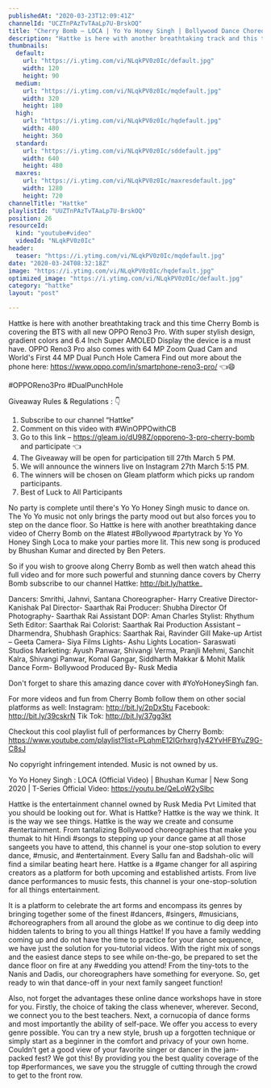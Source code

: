 ```yaml
---
publishedAt: "2020-03-23T12:09:41Z"
channelId: "UCZTnPAzTvTAaLp7U-BrskOQ"
title: "Cherry Bomb – LOCA | Yo Yo Honey Singh | Bollywood Dance Choreography | Hattke ​"
description: "Hattke is here with another breathtaking track and this time Cherry Bomb is covering the BTS with all new OPPO Reno3 Pro. With super stylish design, gradient colors and 6.4 Inch Super AMOLED Display the device is a must have. OPPO Reno3 Pro also comes with 64 MP Zoom Quad Cam and World's First 44 MP Dual Punch Hole Camera Find out more about the phone here:  https://www.oppo.com/in/smartphone-reno3-pro/ 👈😄\n \n#OPPOReno3Pro #DualPunchHole\n\nGiveaway Rules & Regulations : 👇\n1. Subscribe to our channel  “Hattke”\n2. Comment on this video with #WinOPPOwithCB\n3. Go to this link – https://gleam.io/dU98Z/opporeno-3-pro-cherry-bomb and participate 👈\n4. The Giveaway will be open for participation till 27th March 5 PM.\n5. We will announce the winners live on Instagram 27th March 5:15 PM.\n6. The winners will be chosen on Gleam platform which picks up random participants.\n7. Best of Luck to All Participants\n\nNo party is complete until there's Yo Yo Honey Singh music to dance on. The Yo Yo music not only brings the party mood out but also forces you to step on the dance floor. So Hattke is here with another breathtaking dance video of Cherry Bomb on the #latest #Bollywood #partytrack by Yo Yo Honey Singh Loca to make your parties more lit. This new song is produced by Bhushan Kumar and directed by Ben Peters.\n\nSo if you wish to groove along Cherry Bomb as well then watch ahead this full video and for more such powerful and stunning dance covers by Cherry Bomb subscribe to our channel Hattke: http://bit.ly/hattke_\n\nDancers: Smrithi, Jahnvi, Santana \nChoreographer- Harry\nCreative Director- Kanishak Pal \nDirector- Saarthak Rai\nProducer: Shubha\nDirector Of Photography- Saarthak Rai\nAssistant DOP: Aman Charles\nStylist: Rhythum Seth\nEditor: Saarthak Rai \nColorist: Saarthak Rai \nProduction Assistant – Dharmendra, Shubhash \nGraphics: Saarthak Rai, Ravinder Gill \nMake-up Artist – Geeta \nCamera- Siya Films\nLights- Ashu Lights\nLocation- Saraswati Studios\nMarketing: Ayush Panwar, Shivangi Verma, Pranjli Mehmi, Sanchit Kalra, Shivangi Panwar, Komal Gangar, Siddharth Makkar & Mohit Malik\nDance Form- Bollywood \nProduced By- Rusk Media\n\nDon't forget to share this amazing dance cover with #YoYoHoneySingh fan.\n\nFor more videos and fun from Cherry Bomb follow them on other social platforms as well: Instagram: http://bit.ly/2pDxStu Facebook: http://bit.ly/39cskrN Tik Tok: http://bit.ly/37gg3kt\n\nCheckout this cool playlist full of performances by Cherry Bomb: https://www.youtube.com/playlist?list=PLqhmE12IGrhxrg1y42YvHFBYuZ9G-C8sJ\n\nNo copyright infringement intended. Music is not owned by us.\n\nYo Yo Honey Singh : LOCA (Official Video) | Bhushan Kumar | New Song 2020 | T-Series Official Video: https://youtu.be/QeLoW2ySlbc\n\nHattke is the entertainment channel owned by Rusk Media Pvt Limited that you should be looking out for. What is Hattke? Hattke is the way we think. It is the way we see things. Hattke is the way we create and consume #entertainment. From tantalizing Bollywood choreographies that make you thumak to hit Hindi #songs to stepping up your dance game at all those sangeets you have to attend, this channel is your one-stop solution to every dance, #music, and #entertainment. Every Sallu fan and Badshah-olic will find a similar beating heart here. Hattke is a #game changer for all aspiring creators as a platform for both upcoming and established artists. From live dance performances to music fests, this channel is your one-stop-solution for all things entertainment.\n\nIt is a platform to celebrate the art forms and encompass its genres by bringing together some of the finest #dancers, #singers, #musicians, #choreographers from all around the globe as we continue to dig deep into hidden talents to bring to you all things Hattke! If you have a family wedding coming up and do not have the time to practice for your dance sequence, we have just the solution for you-tutorial videos. With the right mix of songs and the easiest dance steps to see while on-the-go, be prepared to set the dance floor on fire at any #wedding you attend! From the tiny-tots to the Nanis and Dadis, our choreographers have something for everyone. So, get ready to win that dance-off in your next family sangeet function!\n\nAlso, not forget the advantages these online dance workshops have in store for you. Firstly, the choice of taking the class whenever, wherever. Second, we connect you to the best teachers. Next, a cornucopia of dance forms and most importantly the ability of self-pace. We offer you access to every genre possible. You can try a new style, brush up a forgotten technique or simply start as a beginner in the comfort and privacy of your own home. Couldn’t get a good view of your favorite singer or dancer in the jam-packed fest? We got this! By providing you the best quality coverage of the top #performances, we save you the struggle of cutting through the crowd to get to the front row."
thumbnails:
  default:
    url: "https://i.ytimg.com/vi/NLqkPV0z0Ic/default.jpg"
    width: 120
    height: 90
  medium:
    url: "https://i.ytimg.com/vi/NLqkPV0z0Ic/mqdefault.jpg"
    width: 320
    height: 180
  high:
    url: "https://i.ytimg.com/vi/NLqkPV0z0Ic/hqdefault.jpg"
    width: 480
    height: 360
  standard:
    url: "https://i.ytimg.com/vi/NLqkPV0z0Ic/sddefault.jpg"
    width: 640
    height: 480
  maxres:
    url: "https://i.ytimg.com/vi/NLqkPV0z0Ic/maxresdefault.jpg"
    width: 1280
    height: 720
channelTitle: "Hattke"
playlistId: "UUZTnPAzTvTAaLp7U-BrskOQ"
position: 26
resourceId:
  kind: "youtube#video"
  videoId: "NLqkPV0z0Ic"
header:
  teaser: "https://i.ytimg.com/vi/NLqkPV0z0Ic/mqdefault.jpg"
date: "2020-03-24T08:32:18Z"
image: "https://i.ytimg.com/vi/NLqkPV0z0Ic/hqdefault.jpg"
optimized_image: "https://i.ytimg.com/vi/NLqkPV0z0Ic/default.jpg"
category: "hattke"
layout: "post"

---
```

Hattke is here with another breathtaking track and this time Cherry Bomb is covering the BTS with all new OPPO Reno3 Pro. With super stylish design, gradient colors and 6.4 Inch Super AMOLED Display the device is a must have. OPPO Reno3 Pro also comes with 64 MP Zoom Quad Cam and World's First 44 MP Dual Punch Hole Camera Find out more about the phone here:  https://www.oppo.com/in/smartphone-reno3-pro/ 👈😄
 
#OPPOReno3Pro #DualPunchHole

Giveaway Rules & Regulations : 👇
1. Subscribe to our channel  “Hattke”
2. Comment on this video with #WinOPPOwithCB
3. Go to this link – https://gleam.io/dU98Z/opporeno-3-pro-cherry-bomb and participate 👈
4. The Giveaway will be open for participation till 27th March 5 PM.
5. We will announce the winners live on Instagram 27th March 5:15 PM.
6. The winners will be chosen on Gleam platform which picks up random participants.
7. Best of Luck to All Participants

No party is complete until there's Yo Yo Honey Singh music to dance on. The Yo Yo music not only brings the party mood out but also forces you to step on the dance floor. So Hattke is here with another breathtaking dance video of Cherry Bomb on the #latest #Bollywood #partytrack by Yo Yo Honey Singh Loca to make your parties more lit. This new song is produced by Bhushan Kumar and directed by Ben Peters.

So if you wish to groove along Cherry Bomb as well then watch ahead this full video and for more such powerful and stunning dance covers by Cherry Bomb subscribe to our channel Hattke: http://bit.ly/hattke_

Dancers: Smrithi, Jahnvi, Santana 
Choreographer- Harry
Creative Director- Kanishak Pal 
Director- Saarthak Rai
Producer: Shubha
Director Of Photography- Saarthak Rai
Assistant DOP: Aman Charles
Stylist: Rhythum Seth
Editor: Saarthak Rai 
Colorist: Saarthak Rai 
Production Assistant – Dharmendra, Shubhash 
Graphics: Saarthak Rai, Ravinder Gill 
Make-up Artist – Geeta 
Camera- Siya Films
Lights- Ashu Lights
Location- Saraswati Studios
Marketing: Ayush Panwar, Shivangi Verma, Pranjli Mehmi, Sanchit Kalra, Shivangi Panwar, Komal Gangar, Siddharth Makkar & Mohit Malik
Dance Form- Bollywood 
Produced By- Rusk Media

Don't forget to share this amazing dance cover with #YoYoHoneySingh fan.

For more videos and fun from Cherry Bomb follow them on other social platforms as well: Instagram: http://bit.ly/2pDxStu Facebook: http://bit.ly/39cskrN Tik Tok: http://bit.ly/37gg3kt

Checkout this cool playlist full of performances by Cherry Bomb: https://www.youtube.com/playlist?list=PLqhmE12IGrhxrg1y42YvHFBYuZ9G-C8sJ

No copyright infringement intended. Music is not owned by us.

Yo Yo Honey Singh : LOCA (Official Video) | Bhushan Kumar | New Song 2020 | T-Series Official Video: https://youtu.be/QeLoW2ySlbc

Hattke is the entertainment channel owned by Rusk Media Pvt Limited that you should be looking out for. What is Hattke? Hattke is the way we think. It is the way we see things. Hattke is the way we create and consume #entertainment. From tantalizing Bollywood choreographies that make you thumak to hit Hindi #songs to stepping up your dance game at all those sangeets you have to attend, this channel is your one-stop solution to every dance, #music, and #entertainment. Every Sallu fan and Badshah-olic will find a similar beating heart here. Hattke is a #game changer for all aspiring creators as a platform for both upcoming and established artists. From live dance performances to music fests, this channel is your one-stop-solution for all things entertainment.

It is a platform to celebrate the art forms and encompass its genres by bringing together some of the finest #dancers, #singers, #musicians, #choreographers from all around the globe as we continue to dig deep into hidden talents to bring to you all things Hattke! If you have a family wedding coming up and do not have the time to practice for your dance sequence, we have just the solution for you-tutorial videos. With the right mix of songs and the easiest dance steps to see while on-the-go, be prepared to set the dance floor on fire at any #wedding you attend! From the tiny-tots to the Nanis and Dadis, our choreographers have something for everyone. So, get ready to win that dance-off in your next family sangeet function!

Also, not forget the advantages these online dance workshops have in store for you. Firstly, the choice of taking the class whenever, wherever. Second, we connect you to the best teachers. Next, a cornucopia of dance forms and most importantly the ability of self-pace. We offer you access to every genre possible. You can try a new style, brush up a forgotten technique or simply start as a beginner in the comfort and privacy of your own home. Couldn’t get a good view of your favorite singer or dancer in the jam-packed fest? We got this! By providing you the best quality coverage of the top #performances, we save you the struggle of cutting through the crowd to get to the front row.